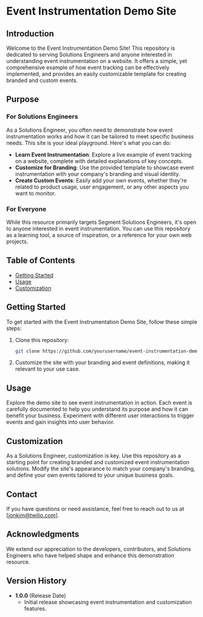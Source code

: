 # Event Instrumentation Demo Site

## Introduction

Welcome to the Event Instrumentation Demo Site! This repository is dedicated to serving Solutions Engineers and anyone interested in understanding event instrumentation on a website. It offers a simple, yet comprehensive example of how event tracking can be effectively implemented, and provides an easily customizable template for creating branded and custom events.

## Purpose

### For Solutions Engineers

As a Solutions Engineer, you often need to demonstrate how event instrumentation works and how it can be tailored to meet specific business needs. This site is your ideal playground. Here's what you can do:

- **Learn Event Instrumentation**: Explore a live example of event tracking on a website, complete with detailed explanations of key concepts.
- **Customize for Branding**: Use the provided template to showcase event instrumentation with your company's branding and visual identity.
- **Create Custom Events**: Easily add your own events, whether they're related to product usage, user engagement, or any other aspects you want to monitor.

### For Everyone

While this resource primarily targets Segment Solutions Engineers, it's open to anyone interested in event instrumentation. You can use this repository as a learning tool, a source of inspiration, or a reference for your own web projects.

## Table of Contents

- [Getting Started](#getting-started)
- [Usage](#usage)
- [Customization](#customization)

## Getting Started

To get started with the Event Instrumentation Demo Site, follow these simple steps:

1. Clone this repository:
   ```bash
   git clone https://github.com/yourusername/event-instrumentation-demo.git
2. Customize the site with your branding and event definitions, making it relevant to your use case.

## Usage

Explore the demo site to see event instrumentation in action. Each event is carefully documented to help you understand its purpose and how it can benefit your business. Experiment with different user interactions to trigger events and gain insights into user behavior.

## Customization

As a Solutions Engineer, customization is key. Use this repository as a starting point for creating branded and customized event instrumentation solutions. Modify the site's appearance to match your company's branding, and define your own events tailored to your unique business goals.

## Contact

If you have questions or need assistance, feel free to reach out to us at [jonkim@twilio.com].

## Acknowledgments

We extend our appreciation to the developers, contributors, and Solutions Engineers who have helped shape and enhance this demonstration resource.

## Version History

- **1.0.0** (Release Date)
  - Initial release showcasing event instrumentation and customization features.
